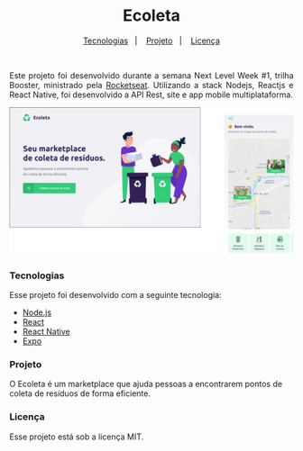 <h1 align="center">Ecoleta</h1>
<p align="center">
  <a href="#tecnologias">Tecnologias</a>&nbsp;&nbsp;&nbsp;|&nbsp;&nbsp;&nbsp;
  <a href="#projeto">Projeto</a>&nbsp;&nbsp;&nbsp;|&nbsp;&nbsp;&nbsp;
  <a href="#licença">Licença</a>
</p>
<br/>
<p align="justify">Este projeto foi desenvolvido durante a semana Next Level Week #1, trilha Booster, ministrado pela <a href="https://rocketseat.com.br/">Rocketseat</a>.
Utilizando a stack Nodejs, Reactjs e React Native, foi desenvolvido a API Rest, site e app mobile multiplataforma.
</p>
<img src="https://github.com/ronaldops06/nextlevelweek-01/blob/master/.github/ecoleta.png" />
<h3 align="left">Tecnologias</h3>
Esse projeto foi desenvolvido com a seguinte tecnologia:
<ul>
<li><a href="https://nodejs.org/en/">Node.js</a></li>
<li><a href="https://reactjs.org/">React</a></li>
<li><a href="https://facebook.github.io/react-native/">React Native</a></li>
<li><a href="https://expo.io/">Expo</a></li>
</ul>
<h3 align="left">Projeto</h3>
O Ecoleta é um marketplace que ajuda pessoas a encontrarem pontos de coleta de resíduos de forma eficiente.
<h3 align="left">Licença</h3>
Esse projeto está sob a licença MIT.
